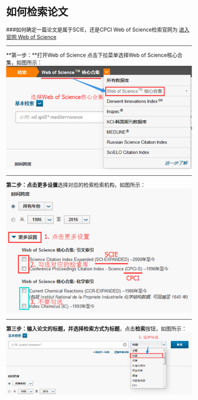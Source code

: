 # 如何检索论文

###如何确定一篇论文是属于SCIE，还是CPCI
Web of Science检索官网为 [进入官网 Web of Science](http://apps.webofknowledge.com)


---


**第一步：**打开Web of Science 点击下拉菜单选择Web of Science核心合集，如图所示：
![第一步](search-in-official-1.png)


---


**第二步：**点击**更多设置**选择对应的检索检索机构，如图所示：
![第二步](search-in-official-2.png)


---


**第三步：**输入论文的标题，并选择检索方式为**标题**，点击**检索**按钮，如图所示：
![第三步](search-in-official-3.png)